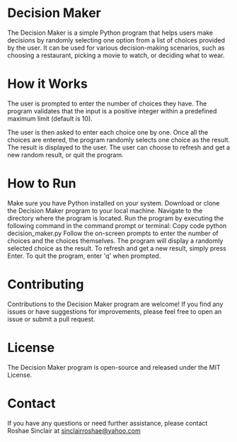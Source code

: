 # Decision Maker
The Decision Maker is a simple Python program that helps users make decisions by randomly selecting one option from a list of choices provided by the user. It can be used for various decision-making scenarios, such as choosing a restaurant, picking a movie to watch, or deciding what to wear.

# How it Works
The user is prompted to enter the number of choices they have. The program validates that the input is a positive integer within a predefined maximum limit (default is 10).  

The user is then asked to enter each choice one by one.
Once all the choices are entered, the program randomly selects one choice as the result.
The result is displayed to the user.
The user can choose to refresh and get a new random result, or quit the program.

# How to Run
Make sure you have Python installed on your system.
Download or clone the Decision Maker program to your local machine.
Navigate to the directory where the program is located.
Run the program by executing the following command in the command prompt or terminal:
Copy code
python decision_maker.py
Follow the on-screen prompts to enter the number of choices and the choices themselves.
The program will display a randomly selected choice as the result.
To refresh and get a new result, simply press Enter. To quit the program, enter 'q' when prompted.

# Contributing
Contributions to the Decision Maker program are welcome! If you find any issues or have suggestions for improvements, please feel free to open an issue or submit a pull request.

# License
The Decision Maker program is open-source and released under the MIT License.

# Contact
If you have any questions or need further assistance, please contact Roshae Sinclair at sinclairroshae@yahoo.com
